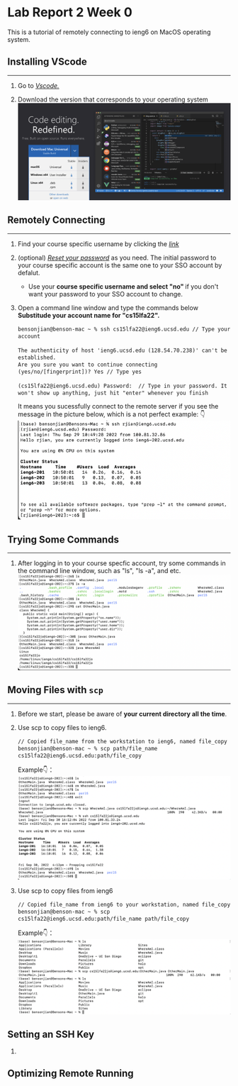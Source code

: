 # Lab Report 2 Week 0

This is a tutorial of remotely connecting to ieng6 on MacOS operating system.

## Installing VScode
---
1. Go to *[Vscode.](https://code.visualstudio.com/)*

2. Download the version that corresponds to your operating system ![VScode Download](Image/report2part1.1.png)

## Remotely Connecting
---
1. Find your course specific username by clicking the *[link](https://sdacs.ucsd.edu/~icc/index.php)*

2. (optional) *[Reset your password](https://sdacs.ucsd.edu/~icc/password.php)* as you need. The initial password to your course specific account is the same one to your SSO account by defalut.
    - Use your <strong>course specific username and select "no" </strong>if you don't want your password to your SSO account to change.

3. Open a command line window and type the commands below **Substitude your account name for "cs15lfa22".**
    ```
    bensonjian@benson-mac ~ % ssh cs15lfa22@ieng6.ucsd.edu // Type your account
    
    The authenticity of host 'ieng6.ucsd.edu (128.54.70.238)' can't be established.
    Are you sure you want to continue connecting (yes/no/[fingerprint])? Yes // Type yes
    
    (cs15lfa22@ieng6.ucsd.edu) Password:  // Type in your password. It won't show up anything, just hit "enter" whenever you finish
    ```
    
    It means you sucessfully connect to the remote server if you see the message in the picture below, which is a not perfect example: 👇
    ![Remotely connecting](Image/report2part2.1.png)


## Trying Some Commands
---
1. After logging in to your course specfic account, try some commands in the command line window, such as "ls", "ls -a", and etc.
![try some commands](Image/report2part3.1.png)

## Moving Files with ```scp```
---
1. Before we start, please be aware of **your current directory all the time**.

1. Use scp to copy files to ieng6. 
    
    ```
    // Copied file_name from the workstation to ieng6, named file_copy
    bensonjian@benson-mac ~ % scp path/file_name cs15lfa22@ieng6.ucsd.edu:path/file_copy
    ```
    Example👇：
    ![Scp](Image/report2part4.1.png)

2. Use scp to copy files from ieng6
    
    ```
    // Copied file_name from ieng6 to your workstation, named file_copy
    bensonjian@benson-mac ~ % scp cs15lfa22@ieng6.ucsd.edu:path/file_name path/file_copy
    ```
    Example👇：
    ![Scp](Image/report2part4.2.png)

## Setting an SSH Key
1. 

## Optimizing Remote Running